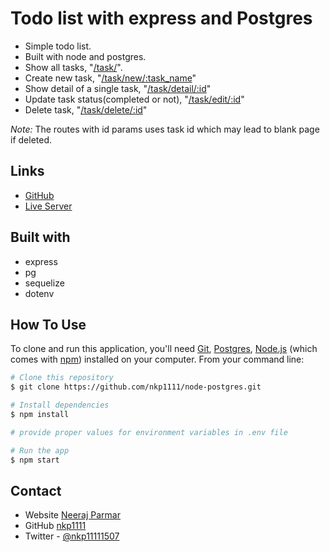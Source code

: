 # Todo list with express and Postgres

- Simple todo list.
- Built with node and postgres.
- Show all tasks, "[/task/](https://node-postgres-rho.vercel.app/)".
- Create new task, "[/task/new/:task_name](https://node-postgres-rho.vercel.app/new/this_is_new_task)"
- Show detail of a single task, "[/task/detail/:id](https://node-postgres-rho.vercel.app/detail/1)"
- Update task status(completed or not), "[/task/edit/:id](https://node-postgres-rho.vercel.app/edit/1)"
- Delete task, "[/task/delete/:id](https://node-postgres-rho.vercel.app/delete/1)"

*Note:* The routes with id params uses task id which may lead to blank page if deleted.

## Links

- [GitHub](https://github.com/nkp1111/node-postgres)
- [Live Server](https://node-postgres-rho.vercel.app/)

## Built with

- express
- pg
- sequelize
- dotenv

## How To Use

To clone and run this application, you'll need [Git](https://git-scm.com), [Postgres](https://www.postgresql.org/), [Node.js](https://nodejs.org/en/download/) (which comes with [npm](http://npmjs.com)) installed on your computer. From your command line:

```bash
# Clone this repository
$ git clone https://github.com/nkp1111/node-postgres.git

# Install dependencies
$ npm install

# provide proper values for environment variables in .env file

# Run the app
$ npm start
```

## Contact

- Website [Neeraj Parmar](https://portfolio-teal-six-33.vercel.app/)
- GitHub [nkp1111](https://github.com/nkp1111)
- Twitter - [@nkp11111507](https://twitter.com/@nkp11111507)
